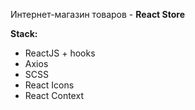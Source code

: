 Интернет-магазин товаров - **React Store**

**Stack:**

- ReactJS + hooks
- Axios
- SCSS
- React Icons
- React Context
